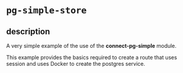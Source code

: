# `pg-simple-store`


## description
A very simple example of the use of the **connect-pg-simple** module. 

This example provides the basics required to create a route that uses session and uses Docker to create the 
postgres service. 


